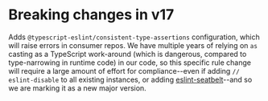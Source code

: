 # Breaking changes in v17

Adds `@typescript-eslint/consistent-type-assertions` configuration, which will raise errors in consumer repos. We have multiple years of relying on `as` casting as a TypeScript work-around (which is dangerous, compared to type-narrowing in runtime code) in our code, so this specific rule change will require a large amount of effort for compliance--even if adding `// eslint-disable` to all existing instances, or adding [eslint-seatbelt](https://www.notion.com/blog/how-we-evolved-our-code-notions-ratcheting-system-using-custom-eslint-rules)--and so we are marking it as a new major version.
